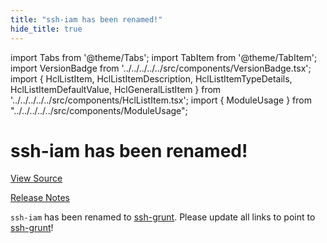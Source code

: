 ```yaml
---
title: "ssh-iam has been renamed!"
hide_title: true
---
```


import Tabs from '@theme/Tabs';
import TabItem from '@theme/TabItem';
import VersionBadge from '../../../../../src/components/VersionBadge.tsx';
import { HclListItem, HclListItemDescription, HclListItemTypeDetails, HclListItemDefaultValue, HclGeneralListItem } from '../../../../../src/components/HclListItem.tsx';
import { ModuleUsage } from "../../../../../src/components/ModuleUsage";

<VersionBadge repoTitle="Security Modules" version="0.74.6" lastModifiedVersion="0.13.0"/>

# ssh-iam has been renamed!

<a href="https://github.com/gruntwork-io/terraform-aws-security/tree/v0.74.6/modules/ssh-iam" className="link-button" title="View the source code for this module in GitHub.">View Source</a>

<a href="https://github.com/gruntwork-io/terraform-aws-security/releases/tag/v0.13.0" className="link-button" title="Release notes for only versions which impacted this module.">Release Notes</a>

`ssh-iam` has been renamed to [ssh-grunt](https://github.com/gruntwork-io/terraform-aws-security/tree/v0.74.6/modules/ssh-grunt). Please update all links to point to
[ssh-grunt](https://github.com/gruntwork-io/terraform-aws-security/tree/v0.74.6/modules/ssh-grunt)!

<!-- ##DOCS-SOURCER-START
{
  "originalSources": [
    "https://github.com/gruntwork-io/terraform-aws-security/tree/v0.74.6/modules/ssh-iam/readme.md",
    "https://github.com/gruntwork-io/terraform-aws-security/tree/v0.74.6/modules/ssh-iam/variables.tf",
    "https://github.com/gruntwork-io/terraform-aws-security/tree/v0.74.6/modules/ssh-iam/outputs.tf"
  ],
  "sourcePlugin": "module-catalog-api",
  "hash": "558cf70ec4167fef3248133f49cf2af2"
}
##DOCS-SOURCER-END -->
